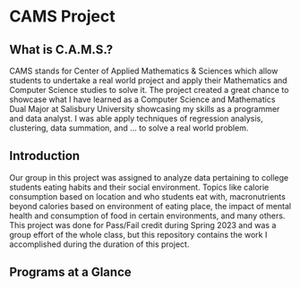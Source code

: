 # CAMS Project
## What is C.A.M.S.?
CAMS stands for Center of Applied Mathematics & Sciences which allow students to undertake a real world project and apply their Mathematics and Computer Science studies to solve it. The project created a great chance to showcase what I have learned as a Computer Science and Mathematics Dual Major at Salisbury University showcasing my skills as a programmer and data analyst. I was able apply techniques of regression analysis, clustering, data summation, and ... to solve a real world problem.
## Introduction
Our group in this project was assigned to analyze data pertaining to college students eating habits and their social environment. Topics like calorie consumption based on location and who students eat with, macronutrients beyond calories based on environment of eating place, the impact of mental health and consumption of food in certain environments, and many others. This project was done for Pass/Fail credit during Spring 2023 and was a group effort of the whole class, but this repository contains the work I accomplished during the duration of this project.
## Programs at a Glance
